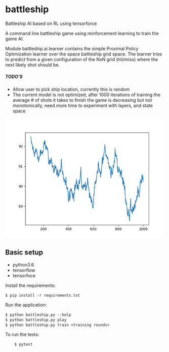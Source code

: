 # battleship

Battleship AI based on RL using tensorforce

A command line battleship game using reinforcement learning to train the game AI.

Module battleship.ai.learner contains the simple Proximal Policy Optimization learner over the space battleship grid space.
The learner tries to predict from a given configuration of the NxN grid (hit/miss) where the next likely shot should be. 

##### TODO'S
 - Allow user to pick ship location, currently this is random
 - The current model is not optimized, after 1000 iterations of training the average # of shots it takes to finish the game is decreasing but not monotonically, need more time to experiment with layers, and state space

![alt text][logo]

[logo]: https://github.com/agonopol/battleship-ai/raw/master/rate.png "Performance"


## Basic setup

- python3.6
- tensorflow
- tensorfoce

Install the requirements:
```
$ pip install -r requirements.txt
```

Run the application:
```
$ python battleship.py --help
$ python battleship.py play
$ python battleship.py train <training rounds>
```

To run the tests:
```
    $ pytest
```

